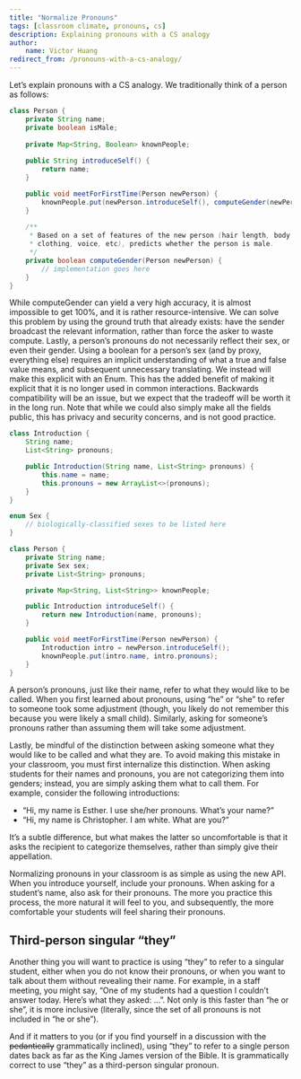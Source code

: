 ```yaml
---
title: "Normalize Pronouns"
tags: [classroom climate, pronouns, cs]
description: Explaining pronouns with a CS analogy
author:
    name: Victor Huang
redirect_from: /pronouns-with-a-cs-analogy/
---
```


Let’s explain pronouns with a CS analogy. We traditionally think of a person as follows:

```java
class Person {
    private String name;
    private boolean isMale;
    
    private Map<String, Boolean> knownPeople;
    
    public String introduceSelf() {
        return name;
    }

    public void meetForFirstTime(Person newPerson) {
        knownPeople.put(newPerson.introduceSelf(), computeGender(newPerson));
    }
    
    /**
     * Based on a set of features of the new person (hair length, body shape,
     * clothing, voice, etc), predicts whether the person is male.
     */
    private boolean computeGender(Person newPerson) {
        // implementation goes here
    }
}
```
While computeGender can yield a very high accuracy, it is almost impossible to get 100%, and it is rather resource-intensive. We can solve this problem by using the ground truth that already exists: have the sender broadcast the relevant information, rather than force the asker to waste compute. Lastly, a person’s pronouns do not necessarily reflect their sex, or even their gender. Using a boolean for a person’s sex (and by proxy, everything else) requires an implicit understanding of what a true and false value means, and subsequent unnecessary translating. We instead will make this explicit with an Enum. This has the added benefit of making it explicit that it is no longer used in common interactions. Backwards compatibility will be an issue, but we expect that the tradeoff will be worth it in the long run. Note that while we could also simply make all the fields public, this has privacy and security concerns, and is not good practice.

```java
class Introduction {
    String name;
    List<String> pronouns;

    public Introduction(String name, List<String> pronouns) {
        this.name = name;
        this.pronouns = new ArrayList<>(pronouns);
    }
}

enum Sex {
    // biologically-classified sexes to be listed here
}

class Person {
    private String name;
    private Sex sex;
    private List<String> pronouns;

    private Map<String, List<String>> knownPeople;

    public Introduction introduceSelf() {
        return new Introduction(name, pronouns);
    }

    public void meetForFirstTime(Person newPerson) {
        Introduction intro = newPerson.introduceSelf();
        knownPeople.put(intro.name, intro.pronouns);
    }
}
```


A person’s pronouns, just like their name, refer to what they would like to be called. When you first learned about pronouns, using “he” or “she” to refer to someone took some adjustment (though, you likely do not remember this because you were likely a small child). Similarly, asking for someone’s pronouns rather than assuming them will take some adjustment.

Lastly, be mindful of the distinction between asking someone what they would like to be called and what they are. To avoid making this mistake in your classroom, you must first internalize this distinction. When asking students for their names and pronouns, you are not categorizing them into genders; instead, you are simply asking them what to call them. For example, consider the following introductions:
- “Hi, my name is Esther. I use she/her pronouns. What’s your name?”
- “Hi, my name is Christopher. I am white. What are you?”

It’s a subtle difference, but what makes the latter so uncomfortable is that it asks the recipient to categorize themselves, rather than simply give their appellation.

Normalizing pronouns in your classroom is as simple as using the new API. When you introduce yourself, include your pronouns. When asking for a student’s name, also ask for their pronouns. The more you practice this process, the more natural it will feel to you, and subsequently, the more comfortable your students will feel sharing their pronouns.

## Third-person singular “they”

Another thing you will want to practice is using “they” to refer to a singular student, either when you do not know their pronouns, or when you want to talk about them without revealing their name. For example, in a staff meeting, you might say, “One of my students had a question I couldn’t answer today. Here’s what they asked: …”. Not only is this faster than “he or she”, it is more inclusive (literally, since the set of all pronouns is not included in “he or she”).

And if it matters to you (or if you find yourself in a discussion with the ~~pedantically~~ grammatically inclined), using “they” to refer to a single person dates back as far as the King James version of the Bible. It is grammatically correct to use “they” as a third-person singular pronoun.
